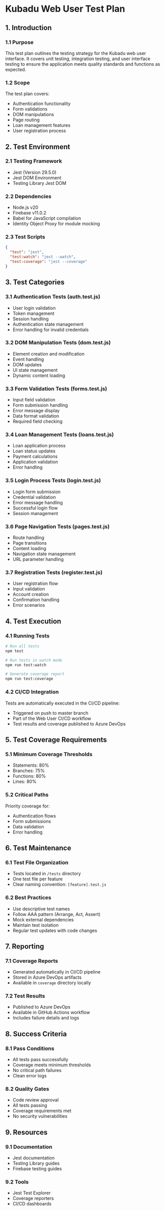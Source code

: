 # Kubadu Web User Test Plan

## 1. Introduction

### 1.1 Purpose
This test plan outlines the testing strategy for the Kubadu web user interface. It covers unit testing, integration testing, and user interface testing to ensure the application meets quality standards and functions as expected.

### 1.2 Scope
The test plan covers:
- Authentication functionality
- Form validations
- DOM manipulations
- Page routing
- Loan management features
- User registration process

## 2. Test Environment

### 2.1 Testing Framework
- Jest (Version 29.5.0)
- Jest DOM Environment
- Testing Library Jest DOM

### 2.2 Dependencies
- Node.js v20
- Firebase v11.0.2
- Babel for JavaScript compilation
- Identity Object Proxy for module mocking

### 2.3 Test Scripts
```json
{
  "test": "jest",
  "test:watch": "jest --watch",
  "test:coverage": "jest --coverage"
}
```

## 3. Test Categories

### 3.1 Authentication Tests (auth.test.js)
- User login validation
- Token management
- Session handling
- Authentication state management
- Error handling for invalid credentials

### 3.2 DOM Manipulation Tests (dom.test.js)
- Element creation and modification
- Event handling
- DOM updates
- UI state management
- Dynamic content loading

### 3.3 Form Validation Tests (forms.test.js)
- Input field validation
- Form submission handling
- Error message display
- Data format validation
- Required field checking

### 3.4 Loan Management Tests (loans.test.js)
- Loan application process
- Loan status updates
- Payment calculations
- Application validation
- Error handling

### 3.5 Login Process Tests (login.test.js)
- Login form submission
- Credential validation
- Error message handling
- Successful login flow
- Session management

### 3.6 Page Navigation Tests (pages.test.js)
- Route handling
- Page transitions
- Content loading
- Navigation state management
- URL parameter handling

### 3.7 Registration Tests (register.test.js)
- User registration flow
- Input validation
- Account creation
- Confirmation handling
- Error scenarios

## 4. Test Execution

### 4.1 Running Tests
```bash
# Run all tests
npm test

# Run tests in watch mode
npm run test:watch

# Generate coverage report
npm run test:coverage
```

### 4.2 CI/CD Integration
Tests are automatically executed in the CI/CD pipeline:
- Triggered on push to master branch
- Part of the Web User CI/CD workflow
- Test results and coverage published to Azure DevOps

## 5. Test Coverage Requirements

### 5.1 Minimum Coverage Thresholds
- Statements: 80%
- Branches: 75%
- Functions: 80%
- Lines: 80%

### 5.2 Critical Paths
Priority coverage for:
- Authentication flows
- Form submissions
- Data validation
- Error handling

## 6. Test Maintenance

### 6.1 Test File Organization
- Tests located in `/tests` directory
- One test file per feature
- Clear naming convention: `[feature].test.js`

### 6.2 Best Practices
- Use descriptive test names
- Follow AAA pattern (Arrange, Act, Assert)
- Mock external dependencies
- Maintain test isolation
- Regular test updates with code changes

## 7. Reporting

### 7.1 Coverage Reports
- Generated automatically in CI/CD pipeline
- Stored in Azure DevOps artifacts
- Available in `coverage` directory locally

### 7.2 Test Results
- Published to Azure DevOps
- Available in GitHub Actions workflow
- Includes failure details and logs

## 8. Success Criteria

### 8.1 Pass Conditions
- All tests pass successfully
- Coverage meets minimum thresholds
- No critical path failures
- Clean error logs

### 8.2 Quality Gates
- Code review approval
- All tests passing
- Coverage requirements met
- No security vulnerabilities

## 9. Resources

### 9.1 Documentation
- Jest documentation
- Testing Library guides
- Firebase testing guides

### 9.2 Tools
- Jest Test Explorer
- Coverage reporters
- CI/CD dashboards
